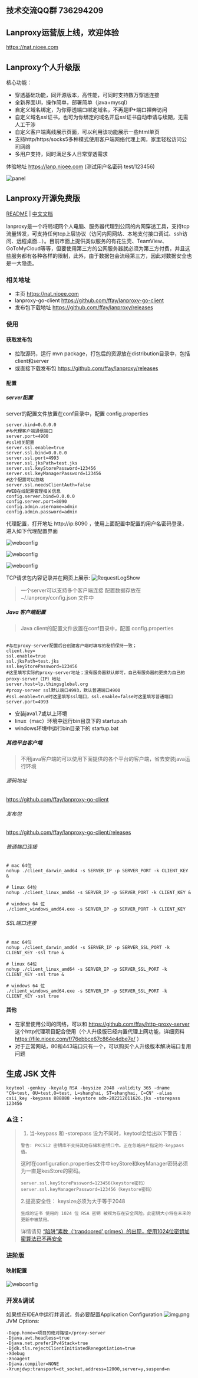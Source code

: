 ## 技术交流QQ群 736294209

## Lanproxy运营版上线，欢迎体验

https://nat.nioee.com

## Lanproxy个人升级版

核心功能：

- 穿透基础功能，同开源版本，高性能，可同时支持数万穿透连接
- 全新界面UI，操作简单，部署简单（java+mysql）
- 自定义域名绑定，为你穿透端口绑定域名，不再是IP+端口裸奔访问
- 自定义域名ssl证书，也可为你绑定的域名开启ssl证书自动申请与续期，无需人工干涉
- 自定义客户端离线展示页面，可以利用该功能展示一些html单页
- 支持http/https/socks5多种模式使用客户端网络代理上网，家里轻松访问公司网络
- 多用户支持，同时满足多人日常穿透需求

体验地址 https://lanp.nioee.com (测试用户名密码 test/123456)

![panel](assets/panel.png)

## Lanproxy开源免费版

[README](README_en.md) | [中文文档](README.md)

lanproxy是一个将局域网个人电脑、服务器代理到公网的内网穿透工具，支持tcp流量转发，可支持任何tcp上层协议（访问内网网站、本地支付接口调试、ssh访问、远程桌面...）。目前市面上提供类似服务的有花生壳、TeamView、GoToMyCloud等等，但要使用第三方的公网服务器就必须为第三方付费，并且这些服务都有各种各样的限制，此外，由于数据包会流经第三方，因此对数据安全也是一大隐患。

### 相关地址

- 主页 https://nat.nioee.com
- lanproxy-go-client https://github.com/ffay/lanproxy-go-client
- 发布包下载地址 https://github.com/ffay/lanproxy/releases

### 使用

#### 获取发布包

- 拉取源码，运行 mvn package，打包后的资源放在distribution目录中，包括client和server
- 或直接下载发布包  https://github.com/ffay/lanproxy/releases

#### 配置

##### server配置

server的配置文件放置在conf目录中，配置 config.properties

```properties
server.bind=0.0.0.0
#与代理客户端通信端口
server.port=4900
#ssl相关配置
server.ssl.enable=true
server.ssl.bind=0.0.0.0
server.ssl.port=4993
server.ssl.jksPath=test.jks
server.ssl.keyStorePassword=123456
server.ssl.keyManagerPassword=123456
#这个配置可以忽略
server.ssl.needsClientAuth=false
#WEB在线配置管理相关信息
config.server.bind=0.0.0.0
config.server.port=8090
config.admin.username=admin
config.admin.password=admin
```

代理配置，打开地址 http://ip:8090 ，使用上面配置中配置的用户名密码登录，进入如下代理配置界面

![webconfig](assets/readme_zh_client_list.png)

![webconfig](assets/readme_zh_proxy_list.png)

![webconfig](assets/readme_zh_stat_list.png)

TCP请求包内容记录并在网页上展示:
![RequestLogShow](assets/RequestLog.png)

> 一个server可以支持多个客户端连接
> 配置数据存放在 ~/.lanproxy/config.json 文件中

##### Java 客户端配置

> Java client的配置文件放置在conf目录中，配置 config.properties

```properties

#与在proxy-server配置后台创建客户端时填写的秘钥保持一致；
client.key=
ssl.enable=true
ssl.jksPath=test.jks
ssl.keyStorePassword=123456
#这里填写实际的proxy-server地址；没有服务器默认即可，自己有服务器的更换为自己的proxy-server（IP）地址
server.host=lp.thingsglobal.org
#proxy-server ssl默认端口4993，默认普通端口4900
#ssl.enable=true时这里填写ssl端口，ssl.enable=false时这里填写普通端口
server.port=4993
```

- 安装java1.7或以上环境
- linux（mac）环境中运行bin目录下的 startup.sh
- windows环境中运行bin目录下的 startup.bat

##### 其他平台客户端

> 不用java客户端的可以使用下面提供的各个平台的客户端，省去安装java运行环境

###### 源码地址

https://github.com/ffay/lanproxy-go-client

###### 发布包

https://github.com/ffay/lanproxy-go-client/releases

###### 普通端口连接

```shell
# mac 64位
nohup ./client_darwin_amd64 -s SERVER_IP -p SERVER_PORT -k CLIENT_KEY &

# linux 64位
nohup ./client_linux_amd64 -s SERVER_IP -p SERVER_PORT -k CLIENT_KEY &

# windows 64 位
./client_windows_amd64.exe -s SERVER_IP -p SERVER_PORT -k CLIENT_KEY
```

###### SSL端口连接

```shell
# mac 64位
nohup ./client_darwin_amd64 -s SERVER_IP -p SERVER_SSL_PORT -k CLIENT_KEY -ssl true &

# linux 64位
nohup ./client_linux_amd64 -s SERVER_IP -p SERVER_SSL_PORT -k CLIENT_KEY -ssl true &

# windows 64 位
./client_windows_amd64.exe -s SERVER_IP -p SERVER_SSL_PORT -k CLIENT_KEY -ssl true
```

#### 其他

- 在家里使用公司的网络，可以和 https://github.com/ffay/http-proxy-server
  这个http代理项目配合使用（个人升级版已经内置代理上网功能，详细资料 https://file.nioee.com/f/76ebbce67c864e4dbe7e/ ）
- 对于正常网站，80和443端口只有一个，可以购买个人升级版本解决端口复用问题

## 生成 JSK 文件

```shell
keytool -genkey -keyalg RSA -keysize 2048 -validity 365 -dname "CN=test, OU=test,O=test, L=shanghai, ST=shanghai, C=CN" -alias csii_key -keypass 888888 -keystore sdm-202212011626.jks -storepass 123456
```

### ⚠️注️：

> 1. 当-keypass 和 -storepass 设为不同时，keytool会给出以下警告：
> ```shell
> 警告: PKCS12 密钥库不支持其他存储和密钥口令。正在忽略用户指定的-keypass值。
> ```
> 这时在configuration.properties文件中keyStore和keyManager密码必须为一直是kesStore的密码。
> ```properties
> server.ssl.keyStorePassword=123456(keystore密码）
> server.ssl.keyManagerPassword=123456（keystore密码）
> ```
> 2.提高安全性： keysize必须为大于等于2048
> ```shell
> 生成的证书 使用的 1024 位 RSA 密钥 被视为存在安全风险。此密钥大小将在未来的更新中被禁用。
>```
> 详情请见 [“陷阱”素数（‘trapdoored’ primes）的出现，使用1024位密钥加密算法已不再安全](https://searchsecurity.techtarget.com.cn/11-24358/)

### 进阶版

#### 映射配置

![webconfig](assets/进阶版配置表单截图.png)

### 开发&调试

如果想在IDEA中运行并调试，务必要配置Application Configuration
![img.png](assets/application-configuration-shortcut.png)
JVM Options:
```shell
-Dapp.home=<项目的绝对路径>/proxy-server
-Djava.awt.headless=true
-Djava.net.preferIPv4Stack=true
-Djdk.tls.rejectClientInitiatedRenegotiation=true
-Xdebug
-Xnoagent
-Djava.compiler=NONE
-Xrunjdwp:transport=dt_socket,address=12000,server=y,suspend=n
```